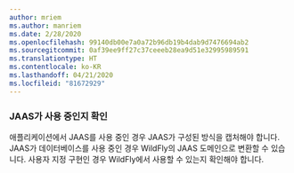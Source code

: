```yaml
---
author: mriem
ms.author: manriem
ms.date: 2/28/2020
ms.openlocfilehash: 99140db00e7a0a72b96db19b4dab9d7476694ab2
ms.sourcegitcommit: 0af39ee9ff27c37ceeeb28ea9d51e32995989591
ms.translationtype: HT
ms.contentlocale: ko-KR
ms.lasthandoff: 04/21/2020
ms.locfileid: "81672929"
---
```

### <a name="determine-whether-jaas-is-in-use"></a>JAAS가 사용 중인지 확인

애플리케이션에서 JAAS를 사용 중인 경우 JAAS가 구성된 방식을 캡처해야 합니다. JAAS가 데이터베이스를 사용 중인 경우 WildFly의 JAAS 도메인으로 변환할 수 있습니다. 사용자 지정 구현인 경우 WildFly에서 사용할 수 있는지 확인해야 합니다.
